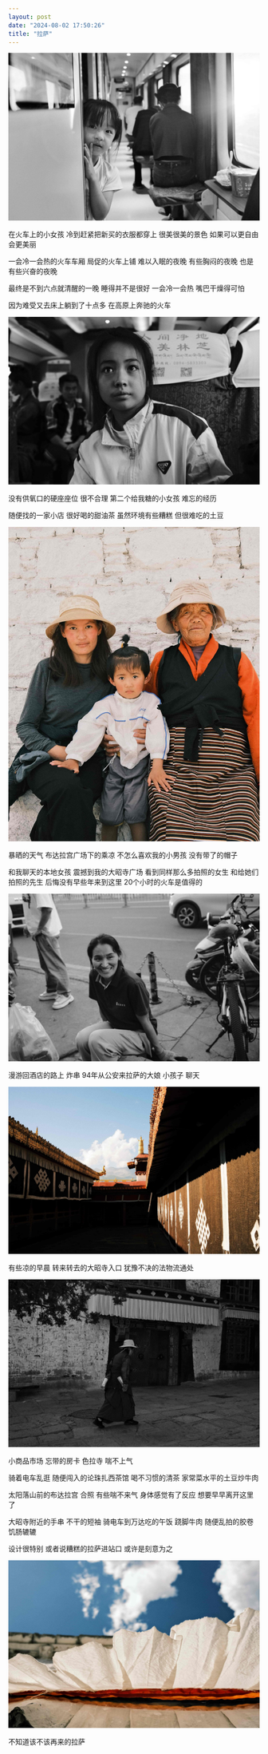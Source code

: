 ```yaml
---
layout: post
date: "2024-08-02 17:50:26"
title: "拉萨"
---
```



<img alt="lasa" src="/assets/posts/2024/lasa_2.jpg" class="post-image black"/>

在火车上的小女孩
冷到赶紧把新买的衣服都穿上
很美很美的景色
如果可以更自由
会更美丽

一会冷一会热的火车车厢
局促的火车上铺
难以入眠的夜晚
有些胸闷的夜晚
也是有些兴奋的夜晚

最终是不到六点就清醒的一晚
睡得并不是很好
一会冷一会热
嘴巴干燥得可怕

因为难受又去床上躺到了十点多
在高原上奔驰的火车


<img alt="lasa" src="/assets/posts/2024/lasa_3.jpg" class="post-image black"/>

没有供氧口的硬座座位
很不合理
第二个给我糖的小女孩
难忘的经历

随便找的一家小店
很好喝的甜油茶
虽然环境有些糟糕
但很难吃的土豆

<img alt="lasa" src="/assets/posts/2024/lasa_4.jpg" class="post-image black"/>

暴晒的天气
布达拉宫广场下的乘凉
不怎么喜欢我的小男孩
没有带了的帽子

和我聊天的本地女孩
震撼到我的大昭寺广场
看到同样那么多拍照的女生
和给她们拍照的先生
后悔没有早些年来到这里
20个小时的火车是值得的


<img alt="lasa" src="/assets/posts/2024/lasa_5.jpg" class="post-image black"/>

漫游回酒店的路上
炸串
94年从公安来拉萨的大娘
小孩子
聊天

<img alt="lasa" src="/assets/posts/2024/lasa_6.jpg" class="post-image black"/>

有些凉的早晨
转来转去的大昭寺入口
犹豫不决的法物流通处

<img alt="lasa" src="/assets/posts/2024/lasa_1.jpg" class="post-image black"/>

小商品市场
忘带的房卡
色拉寺
喘不上气

骑着电车乱逛
随便闯入的论珠扎西茶馆
喝不习惯的清茶
家常菜水平的土豆炒牛肉

太阳落山前的布达拉宫
合照
有些喘不来气
身体感觉有了反应
想要早早离开这里了

大昭寺附近的手串
不干的短袖
骑电车到万达吃的午饭
跷脚牛肉
随便乱拍的胶卷
饥肠辘辘

设计很特别
或者说糟糕的拉萨进站口
或许是刻意为之


<img alt="lasa" src="/assets/posts/2024/lasa_7.jpg" class="post-image black"/>


不知道该不该再来的拉萨